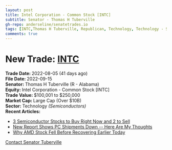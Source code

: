 ```yaml
---
layout: post
title: Intel Corporation - Common Stock [INTC]
subtitle: Senator - Thomas H Tuberville
gh-repo: anderseline/senatetrades.io
tags: [INTC,Thomas H Tuberville, Republican, Technology, Technology - Semiconductors, Large Cap (Over $10B)]
comments: true
---
```


# New Trade: [INTC](https://finance.yahoo.com/quote/INTC/) #
<b>Trade Date: </b>2022-08-05 (41 days ago)<br>
<b>File Date: </b>2022-09-15<br>
<b>Senator: </b>Thomas H Tuberville (R - Alabama)<br>
<b>Equity: </b>Intel Corporation - Common Stock [INTC]<br>
<b>Trade Value: </b>$100,001 to $250,000<br>
<b>Market Cap: </b>Large Cap (Over $10B)<br>
<b>Sector: </b>Technology <i>(Semiconductors)</i><br>
<b>Recent Articles:</b>
- [3 Semiconductor Stocks to Buy Right Now and 2 to Sell](https://stocknews.com/news/nvda-avgo-qcom-amd-rmbs-3-semiconductor-stocks-to-buy-right-now-and-2-to/)
- [New Report Shows PC Shipments Down -- Here Are My Thoughts](https://www.fool.com/investing/2022/10/12/new-report-shows-pc-shipments-down-here-are-my-tho/)
- [Why AMD Stock Fell Before Recovering Earlier Today](https://www.fool.com/investing/2022/10/05/why-advanced-micro-devices-stock-was-falling-today/)

[Contact Senator Tuberville](https://www.tuberville.senate.gov/contact)